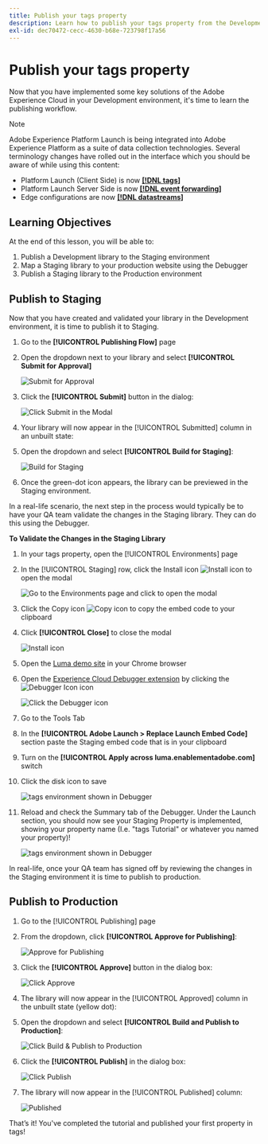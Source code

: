 ```yaml
---
title: Publish your tags property
description: Learn how to publish your tags property from the Development environment to the Staging and Production environments. This lesson is part of the Implement the Experience Cloud in websites tutorial.
exl-id: dec70472-cecc-4630-b68e-723798f17a56
---
```

# Publish your tags property

Now that you have implemented some key solutions of the Adobe Experience Cloud in your Development environment, it's time to learn the publishing workflow.

>[!NOTE]
>
>Adobe Experience Platform Launch is being integrated into Adobe Experience Platform as a suite of data collection technologies. Several terminology changes have rolled out in the interface which you should be aware of while using this content:
>
> * Platform Launch (Client Side) is now **[[!DNL tags]](https://experienceleague.adobe.com/docs/experience-platform/tags/home.html)** 
> * Platform Launch Server Side is now **[[!DNL event forwarding]](https://experienceleague.adobe.com/docs/experience-platform/tags/event-forwarding/overview.html)** 
> * Edge configurations  are now **[[!DNL datastreams]](https://experienceleague.adobe.com/docs/experience-platform/edge/fundamentals/datastreams.html)**

## Learning Objectives

At the end of this lesson, you will be able to:

1. Publish a Development library to the Staging environment
1. Map a Staging library to your production website using the Debugger
1. Publish a Staging library to the Production environment

## Publish to Staging

 Now that you have created and validated your library in the Development environment, it is time to publish it to Staging.

1. Go to the **[!UICONTROL Publishing Flow]** page

1. Open the dropdown next to your library and select **[!UICONTROL Submit for Approval]**

   ![Submit for Approval](images/publishing-submitForApproval.png)

1. Click the **[!UICONTROL Submit]** button in the dialog:

   ![Click Submit in the Modal](images/publishing-submit.png)

1. Your library will now appear in the [!UICONTROL Submitted] column in an unbuilt state:

1. Open the dropdown and select **[!UICONTROL Build for Staging]**:

   ![Build for Staging](images/publishing-buildForStaging.png)

1. Once the green-dot icon appears, the library can be previewed in the Staging environment.

In a real-life scenario, the next step in the process would typically be to have your QA team validate the changes in the Staging library. They can do this using the Debugger.

**To Validate the Changes in the Staging Library**

1. In your tags property, open the [!UICONTROL Environments] page

1. In the [!UICONTROL Staging] row, click the Install icon ![Install icon](images/launch-installIcon.png) to open the modal

   ![Go to the Environments page and click to open the modal](images/publishing-getStagingCode.png)

1. Click the Copy icon ![Copy icon](images/launch-copyIcon.png) to copy the embed code to your clipboard

1. Click **[!UICONTROL Close]** to close the modal

   ![Install icon](images/publishing-copyStagingCode.png)

1. Open the [Luma demo site](https://luma.enablementadobe.com/content/luma/us/en.html) in your Chrome browser

1. Open the [Experience Cloud Debugger extension](https://chrome.google.com/webstore/detail/adobe-experience-cloud-de/ocdmogmohccmeicdhlhhgepeaijenapj) by clicking the ![Debugger Icon](images/icon-debugger.png) icon

   ![Click the Debugger icon](images/switchEnvironments-openDebugger.png)

1. Go to the Tools Tab

1. In the **[!UICONTROL Adobe Launch > Replace Launch Embed Code]** section paste the Staging embed code that is in your clipboard
1. Turn on the **[!UICONTROL Apply across luma.enablementadobe.com]** switch

1. Click the disk icon to save

   ![tags environment shown in Debugger](images/switchEnvironments-debugger-save.png)

1. Reload and check the Summary tab of the Debugger. Under the Launch section, you should now see your Staging Property is implemented, showing your property name (I.e. "tags Tutorial" or whatever you named your property)!

   ![tags environment shown in Debugger](images/publishing-debugger-staging.png)

In real-life, once your QA team has signed off by reviewing the changes in the Staging environment it is time to publish to production.

## Publish to Production

1. Go to the [!UICONTROL Publishing] page

1. From the dropdown, click **[!UICONTROL Approve for Publishing]**:

   ![Approve for Publishing](images/publishing-approveForPublishing.png)

1. Click the **[!UICONTROL Approve]** button in the dialog box:

   ![Click Approve](images/publishing-approve.png)

1. The library will now appear in the [!UICONTROL Approved] column in the unbuilt state (yellow dot):

1. Open the dropdown and select **[!UICONTROL Build and Publish to Production]**:

   ![Click Build &amp; Publish to Production](images/publishing-buildAndPublishToProduction.png)

1. Click the **[!UICONTROL Publish]** in the dialog box:

   ![Click Publish](images/publishing-publish.png)

1. The library will now appear in the [!UICONTROL Published] column:

   ![Published](images/publishing-published.png)

That’s it! You've completed the tutorial and published your first property in tags!
